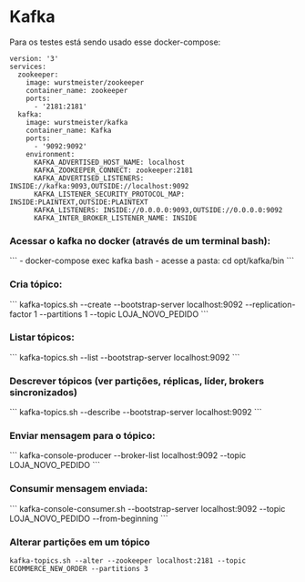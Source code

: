 <h1>Kafka</h1>

<p>Para os testes está sendo usado esse docker-compose:</p>

```
version: '3'
services:
  zookeeper:
    image: wurstmeister/zookeeper
    container_name: zookeeper
    ports:
      - '2181:2181'
  kafka:
    image: wurstmeister/kafka
    container_name: Kafka
    ports:
      - '9092:9092'
    environment:
      KAFKA_ADVERTISED_HOST_NAME: localhost
      KAFKA_ZOOKEEPER_CONNECT: zookeeper:2181
      KAFKA_ADVERTISED_LISTENERS: INSIDE://kafka:9093,OUTSIDE://localhost:9092
      KAFKA_LISTENER_SECURITY_PROTOCOL_MAP: INSIDE:PLAINTEXT,OUTSIDE:PLAINTEXT
      KAFKA_LISTENERS: INSIDE://0.0.0.0:9093,OUTSIDE://0.0.0.0:9092
      KAFKA_INTER_BROKER_LISTENER_NAME: INSIDE
```

<h3>Acessar o kafka no docker (através de um terminal bash):</h3>
```
- docker-compose exec kafka bash
 - acesse a pasta: cd opt/kafka/bin
```

<h3>Cria tópico:</h3>
```
kafka-topics.sh --create --bootstrap-server localhost:9092 --replication-factor 1 --partitions 1 --topic LOJA_NOVO_PEDIDO
```

<h3>Listar tópicos:</h3>
```
kafka-topics.sh --list --bootstrap-server localhost:9092
```

<h3>Descrever tópicos (ver partições, réplicas, líder, brokers sincronizados)</h3>
```
kafka-topics.sh --describe --bootstrap-server localhost:9092
```

<h3>Enviar mensagem para o tópico:</h3>
```
kafka-console-producer --broker-list localhost:9092 --topic LOJA_NOVO_PEDIDO
```

<h3>Consumir mensagem enviada:</h3>
```
kafka-console-consumer.sh --bootstrap-server localhost:9092 --topic LOJA_NOVO_PEDIDO --from-beginning
```

<h3>Alterar partições em um tópico</h3>

```
kafka-topics.sh --alter --zookeeper localhost:2181 --topic ECOMMERCE_NEW_ORDER --partitions 3
```

